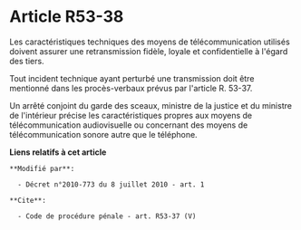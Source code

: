 # Article R53-38

Les caractéristiques techniques des moyens de télécommunication utilisés doivent assurer une retransmission fidèle, loyale et
confidentielle à l'égard des tiers. 

Tout incident technique ayant perturbé une transmission doit être mentionné dans les procès-verbaux prévus par l'article R.
53-37.

Un arrêté conjoint du garde des sceaux, ministre de la justice et du ministre de l'intérieur précise les caractéristiques
propres aux moyens de télécommunication audiovisuelle ou concernant des moyens de télécommunication sonore autre que le
téléphone.

**Liens relatifs à cet article**

	**Modifié par**:

	  - Décret n°2010-773 du 8 juillet 2010 - art. 1

	**Cite**:

	  - Code de procédure pénale - art. R53-37 (V)
